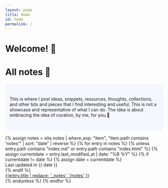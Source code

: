 ```yaml
---
layout: page
title: Home
id: home
permalink: /
---
```


# Welcome! 🌱

<div class="post-heading">
  <h1 class="post-title">All notes 📘</h1>
  <p style="padding: 3em 1em; background: #f5f7ff; border-radius: 4px;">This is where I post ideas, snippets, resources, thoughts, collections, and other bits and pieces that I find interesting and useful. This is not a showcase and representative of what I can do. The idea is about embracing the idea of curation, by me, for you.🌱</p>
</div>

<!-- <p style="padding: 3em 1em; background: #f5f7ff; border-radius: 4px;">
  Take a look at <span style="font-weight: bold">[[Your first seed]]</span> to get started on your exploration.
</p> -->

<div>
    {% assign notes = site.notes | where_exp: "item", "item.path contains 'notes'" | sort: "date" | reverse %}
    {% for entry in notes %}
      {% unless entry.path contains "index.md" or entry.path contains "index.html" %}
        {% assign currentdate = entry.last_modified_at | date: "%B %Y" %}
        {% if currentdate != date %}
          {% assign date = currentdate %}
          <div class="super">Last updated in {{ date }}</div>
        {% endif %}
        <div class="blog-entry">
          <a class="internal-link" href="{{ entry.url }}">{{entry.title | replace: '_notes', '/notes' }}</a>
          <!-- <div class="sub">{{ entry.excerpt | strip_html }}</div> -->
        </div>
      {% endunless %}
    {% endfor %}
    </div>



<style>
  .wrapper {
    max-width: 46em;
  }
</style>

